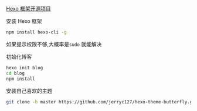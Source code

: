 
[Hexo 框架开源项目](https://github.com/hexojs/hexo) 

安装 Hexo 框架
```bash
npm install hexo-cli -g
```
如果提示权限不够,大概率是`sudo` 就能解决


初始化博客

```bash
hexo init blog
cd blog
npm install
```


安装自己喜欢的主题

```bash
git clone -b master https://github.com/jerryc127/hexo-theme-butterfly.git themes/butterfly
```


